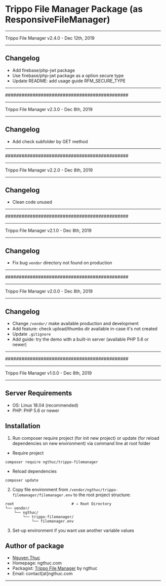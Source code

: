 # Trippo File Manager Package (as ResponsiveFileManager)

*********************************************
Trippo File Manager v2.4.0 - Dec 12th, 2019
*********************************************
## Changelog
* Add firebase/php-jwt package
* Use firebase/php-jwt package as a option secure type
* Update README: add usage guide RFM_SECURE_TYPE
*********************************************
#############################################
*********************************************
Trippo File Manager v2.3.0 - Dec 8th, 2019
*********************************************
## Changelog
* Add check subfolder by GET method
*********************************************
#############################################
*********************************************
Trippo File Manager v2.2.0 - Dec 8th, 2019
*********************************************
## Changelog
* Clean code unused
*********************************************
#############################################
*********************************************
Trippo File Manager v2.1.0 - Dec 8th, 2019
*********************************************
## Changelog
* Fix bug `vendor` directory not found on production
*********************************************
#############################################
*********************************************
Trippo File Manager v2.0.0 - Dec 8th, 2019
*********************************************
## Changelog
* Change `/vendor/` make available production and development
* Add feature: check upload/thumbs dir available in-case it's not created
* Update `.gitignore`
* Add guide: try the demo with a built-in server (available PHP 5.6 or newer)
*********************************************
#############################################
*********************************************
Trippo File Manager v1.0.0 - Dec 8th, 2019
*********************************************
## Server Requirements
* OS: Linux 18.04 (recommended)
* PHP: PHP 5.6 or newer

## Installation
1. Run composer require project (for init new project) or update (for reload dependencies on new environment) via command line at root folder
* Require project
```shell
composer require ngthuc/trippo-filemanager
```
* Reload dependencies
```shell
composer update
```
2. Copy file environment from `/vendor/ngthuc/trippo-filemanager/filemanager.env` to the root project structure:
```shell
root                          # → Root Directory
└── vendor/
    └── ngthuc/
        └── trippo-filemanager/
            └── filemanager.env
```
3. Set-up environment if you want use another variable values

## Author of package
* [Nguyen Thuc](https://ngthuc.github.io/)
* Homepage: ngthuc.com
* Packagist: [Trippo File Manager](https://packagist.org/packages/ngthuc/trippo-filemanager) by ngthuc
* Email: contact[at]ngthuc.com
*********************************************